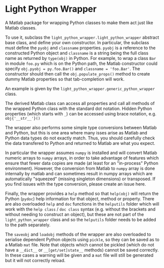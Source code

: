 # Light Python Wrapper

A Matlab package for wrapping Python classes to make them act just like Matlab classes.

To use it, subclass the `light_python_wrapper.light_python_wrapper` abstract base class, and define your own constructor.
In particular, the subclass must define the `pyobj` and `classname` properties.
`pyobj` is a reference to the constructed Python object and `classname` is a string being the full class name as returned by `type(obj)` in Python.
For example, to wrap a class `Bar` in module `foo.py` which is on the Python path,
the Matlab constructor could specify `obj.pyobj = py.foo.Bar()` and `classname = 'foo.Bar'`.
The constructor should then call the `obj.populate_props()` method to create dummy Matlab properties so that tab-completion will work.

An example is given by the `light_python_wrapper.generic_python_wrapper` class.

The derived Matlab class can access all properties and call all methods of the wrapped Python class with the standard dot notation.
Hidden Python properties (which starts with `_`) can be accessed using brace notation, e.g. `obj{'__str__'}()`

The wrapper also performs some simple type conversions between Matlab and Python,
but this is one area where many isses arise as Matlab and Python data types do not exactly match.
Thus, you should carefully check the data transfered to Python and returned to Matlab are what you expect.

In particular the wrapper assumes `numpy` is installed and will convert Matlab numeric arrays to `numpy` arrays,
in order to take advantage of features which ensure that fewer data copies are made (at least for an "in-process" Python environment).
However, the conversion from Matlab to `numpy` array is done internally by matlab and can sometimes result in 
numpy arrays which are automatically "squeezed" (missing singleton dimensions) or transposed.
If you find issues with the type conversion, please create an issue here.

Finally, the wrapper provides a `help` method so that `help(obj)` will return the Python (`pydoc`) help information for that object, method or property.
There are also overloaded `help` and `doc` functions in the `helputils` folder which will work with the `help class` / `doc class` syntax
(e.g. without the brackets and without needing to construct an object), 
but these are not part of the `light_python_wrapper` class and so the `helputils` folder needs to be added to the path separately.

The `saveobj` and `loadobj` methods of the wrapper are also overloaded to serialise dependent Python objects using `pickle`,
so they can be saved as to a Matlab `mat` file.
Note that objects which cannot be pickled (which do not have a `__dict__` or `__[get/set]state__` methods) cannot be saved correctly.
In these cases a warning will be given and a `mat` file will still be generated but it will not correctly reload.

